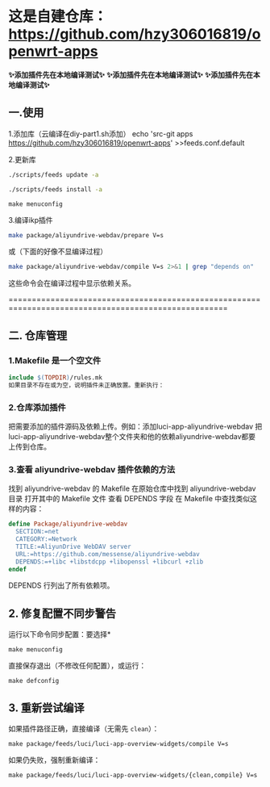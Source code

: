 # 这是自建仓库：https://github.com/hzy306016819/openwrt-apps
**✨添加插件先在本地编译测试✨** **✨添加插件先在本地编译测试✨**  **✨添加插件先在本地编译测试✨**
## **一.使用**
1.添加库（云编译在diy-part1.sh添加）
echo 'src-git apps https://github.com/hzy306016819/openwrt-apps' >>feeds.conf.default

2.更新库
```bash
./scripts/feeds update -a
```
```bash
./scripts/feeds install -a
```
```
make menuconfig
```
3.编译ikp插件

```bash
make package/aliyundrive-webdav/prepare V=s
```
或（下面的好像不显编译过程）

```bash
make package/aliyundrive-webdav/compile V=s 2>&1 | grep "depends on"
```
这些命令会在编译过程中显示依赖关系。



=====================================================================================================
## **二. 仓库管理**
### 1.Makefile 是一个空文件
```Makefile
include $(TOPDIR)/rules.mk
如果目录不存在或为空，说明插件未正确放置。重新执行：
```
### 2.仓库添加插件
把需要添加的插件源码及依赖上传。例如：添加luci-app-aliyundrive-webdav
把luci-app-aliyundrive-webdav整个文件夹和他的依赖aliyundrive-webdav都要上传到仓库。

### 3.查看 aliyundrive-webdav 插件依赖的方法
找到 aliyundrive-webdav 的 Makefile
在原始仓库中找到 aliyundrive-webdav 目录
打开其中的 Makefile 文件
查看 DEPENDS 字段
在 Makefile 中查找类似这样的内容：
```Makefile
define Package/aliyundrive-webdav
  SECTION:=net
  CATEGORY:=Network
  TITLE:=AliyunDrive WebDAV server
  URL:=https://github.com/messense/aliyundrive-webdav
  DEPENDS:=+libc +libstdcpp +libopenssl +libcurl +zlib
endef
```
DEPENDS 行列出了所有依赖项。


## **2. 修复配置不同步警告**
运行以下命令同步配置：要选择*
```
make menuconfig
```
直接保存退出（不修改任何配置），或运行：
```
make defconfig
```

## **3. 重新尝试编译**
如果插件路径正确，直接编译（无需先 `clean`）：
```
make package/feeds/luci/luci-app-overview-widgets/compile V=s
```
如果仍失败，强制重新编译：
```
make package/feeds/luci/luci-app-overview-widgets/{clean,compile} V=s
```


